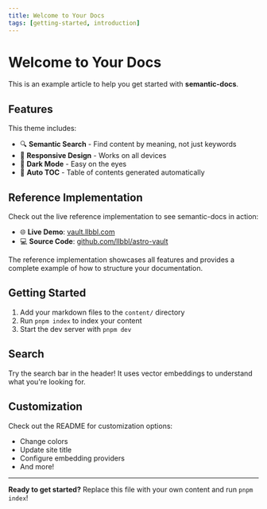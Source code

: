 ```yaml
---
title: Welcome to Your Docs
tags: [getting-started, introduction]
---
```


# Welcome to Your Docs

This is an example article to help you get started with **semantic-docs**.

## Features

This theme includes:

- 🔍 **Semantic Search** - Find content by meaning, not just keywords
- 📱 **Responsive Design** - Works on all devices
- 🎨 **Dark Mode** - Easy on the eyes
- 📑 **Auto TOC** - Table of contents generated automatically

## Reference Implementation

Check out the live reference implementation to see semantic-docs in action:

- 🌐 **Live Demo**: [vault.llbbl.com](https://vault.llbbl.com/)
- 💻 **Source Code**: [github.com/llbbl/astro-vault](https://github.com/llbbl/astro-vault)

The reference implementation showcases all features and provides a complete example of how to structure your documentation.

## Getting Started

1. Add your markdown files to the `content/` directory
2. Run `pnpm index` to index your content
3. Start the dev server with `pnpm dev`

## Search

Try the search bar in the header! It uses vector embeddings to understand what you're looking for.

## Customization

Check out the README for customization options:

- Change colors
- Update site title
- Configure embedding providers
- And more!

---

**Ready to get started?** Replace this file with your own content and run `pnpm index`!
